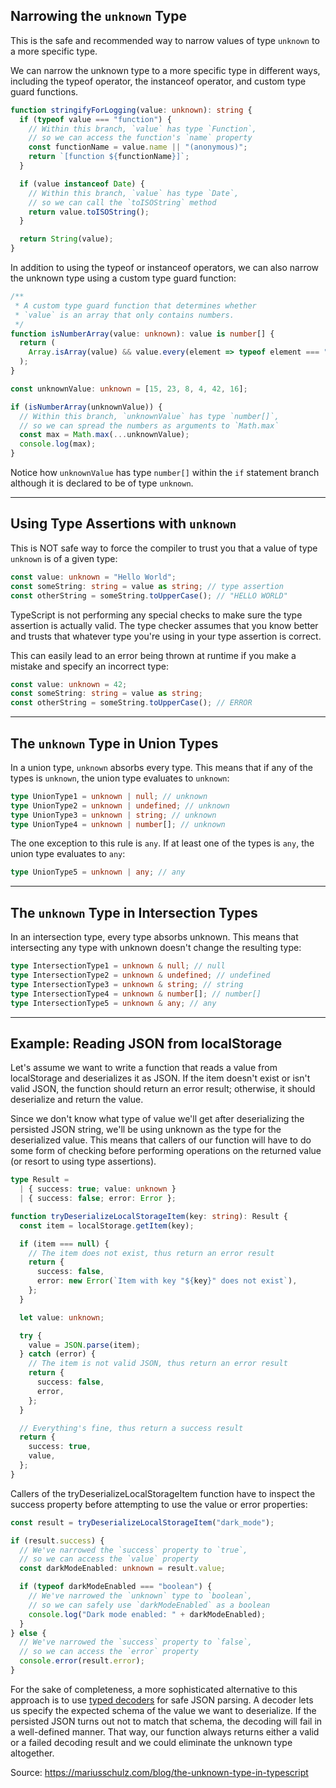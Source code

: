 ## Narrowing the `unknown` Type
This is the safe and recommended way to narrow values of type `unknown` to a more specific type.

We can narrow the unknown type to a more specific type in different ways, including the typeof operator,
the instanceof operator, and custom type guard functions.

```ts
function stringifyForLogging(value: unknown): string {
  if (typeof value === "function") {
    // Within this branch, `value` has type `Function`,
    // so we can access the function's `name` property
    const functionName = value.name || "(anonymous)";
    return `[function ${functionName}]`;
  }

  if (value instanceof Date) {
    // Within this branch, `value` has type `Date`,
    // so we can call the `toISOString` method
    return value.toISOString();
  }

  return String(value);
}
```
In addition to using the typeof or instanceof operators, we can also narrow the unknown type using a custom type guard function:
```ts
/**
 * A custom type guard function that determines whether
 * `value` is an array that only contains numbers.
 */
function isNumberArray(value: unknown): value is number[] {
  return (
    Array.isArray(value) && value.every(element => typeof element === "number")
  );
}

const unknownValue: unknown = [15, 23, 8, 4, 42, 16];

if (isNumberArray(unknownValue)) {
  // Within this branch, `unknownValue` has type `number[]`,
  // so we can spread the numbers as arguments to `Math.max`
  const max = Math.max(...unknownValue);
  console.log(max);
}
```
Notice how `unknownValue` has type `number[]` within the `if` statement branch although it is declared to be of type `unknown`.

---
## Using Type Assertions with `unknown`
This is NOT safe way to force the compiler to trust you that a value of type `unknown` is of a given type:
```ts
const value: unknown = "Hello World";
const someString: string = value as string; // type assertion
const otherString = someString.toUpperCase(); // "HELLO WORLD"
```
TypeScript is not performing any special checks to make sure the type assertion is actually valid.
The type checker assumes that you know better and trusts that whatever type you're using in your type assertion is correct.

This can easily lead to an error being thrown at runtime if you make a mistake and specify an incorrect type:
```ts
const value: unknown = 42;
const someString: string = value as string;
const otherString = someString.toUpperCase(); // ERROR
```

---
## The `unknown` Type in Union Types
In a union type, `unknown` absorbs every type. This means that if any of the types is `unknown`, the union type evaluates to `unknown`:
```ts
type UnionType1 = unknown | null; // unknown
type UnionType2 = unknown | undefined; // unknown
type UnionType3 = unknown | string; // unknown
type UnionType4 = unknown | number[]; // unknown
```
The one exception to this rule is `any`. If at least one of the types is `any`, the union type evaluates to `any`:
```ts
type UnionType5 = unknown | any; // any
```

---
## The `unknown` Type in Intersection Types
In an intersection type, every type absorbs unknown. This means that intersecting any type with unknown doesn't change the resulting type:
```ts
type IntersectionType1 = unknown & null; // null
type IntersectionType2 = unknown & undefined; // undefined
type IntersectionType3 = unknown & string; // string
type IntersectionType4 = unknown & number[]; // number[]
type IntersectionType5 = unknown & any; // any
```

---
## Example: Reading JSON from localStorage
Let's assume we want to write a function that reads a value from localStorage and deserializes it as JSON.
If the item doesn't exist or isn't valid JSON, the function should return an error result; otherwise, it should deserialize and return the value.

Since we don't know what type of value we'll get after deserializing the persisted JSON string,
we'll be using unknown as the type for the deserialized value. This means that callers of our function
will have to do some form of checking before performing operations on the returned value (or resort to using type assertions).

```ts
type Result =
  | { success: true; value: unknown }
  | { success: false; error: Error };

function tryDeserializeLocalStorageItem(key: string): Result {
  const item = localStorage.getItem(key);

  if (item === null) {
    // The item does not exist, thus return an error result
    return {
      success: false,
      error: new Error(`Item with key "${key}" does not exist`),
    };
  }

  let value: unknown;

  try {
    value = JSON.parse(item);
  } catch (error) {
    // The item is not valid JSON, thus return an error result
    return {
      success: false,
      error,
    };
  }

  // Everything's fine, thus return a success result
  return {
    success: true,
    value,
  };
}
```
Callers of the tryDeserializeLocalStorageItem function have to inspect the success property before attempting to use the value or error properties:
```ts
const result = tryDeserializeLocalStorageItem("dark_mode");

if (result.success) {
  // We've narrowed the `success` property to `true`,
  // so we can access the `value` property
  const darkModeEnabled: unknown = result.value;

  if (typeof darkModeEnabled === "boolean") {
    // We've narrowed the `unknown` type to `boolean`,
    // so we can safely use `darkModeEnabled` as a boolean
    console.log("Dark mode enabled: " + darkModeEnabled);
  }
} else {
  // We've narrowed the `success` property to `false`,
  // so we can access the `error` property
  console.error(result.error);
}
```

For the sake of completeness, a more sophisticated alternative to this approach is to use [typed decoders](https://dev.to/joanllenas/decoding-json-with-typescript-1jjc) for safe JSON parsing.
A decoder lets us specify the expected schema of the value we want to deserialize.
If the persisted JSON turns out not to match that schema, the decoding will fail in a well-defined manner.
That way, our function always returns either a valid or a failed decoding result and we could eliminate the unknown type altogether.

Source: https://mariusschulz.com/blog/the-unknown-type-in-typescript
